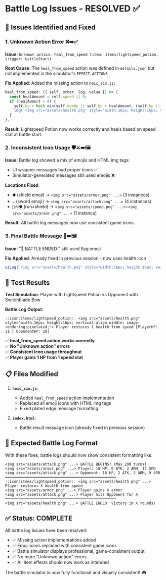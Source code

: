# Battle Log Issues - RESOLVED ✅

## 🚨 Issues Identified and Fixed

### 1. **Unknown Action Error** ❌➡️✅

**Issue**: `Unknown action: heal_from_speed (item: items/lightspeed_potion, trigger: battleStart)`

**Root Cause**: The `heal_from_speed` action was defined in `details.json` but not implemented in the simulator's `EFFECT_ACTIONS`

**Fix Applied**: Added the missing action to `heic_sim.js`:

```javascript
heal_from_speed: ({ self, other, log, value }) => {
  const healAmount = self.speed || 0;
  if (healAmount > 0) {
    self.hp = Math.min(self.maxHp || self.hp + healAmount, (self.hp || 0) + healAmount);
    log(`<img src="assets/health.png" style="width:16px; height:16px; vertical-align:middle; image-rendering:pixelated;"> ${self.name} restores ${healAmount} health from speed`);
  }
},
```

**Result**: Lightspeed Potion now works correctly and heals based on speed stat at battle start.

### 2. **Inconsistent Icon Usage** 🛡️⚔️➡️🖼️

**Issue**: Battle log showed a mix of emojis and HTML img tags:

- UI wrapper messages had proper icons ✅
- Simulator-generated messages still used emojis ❌

**Locations Fixed**:

- `🛡️` (shield emoji) → `<img src="assets/armor.png" ...>` (3 instances)
- `⚔️` (sword emoji) → `<img src="assets/attack.png" ...>` (4 instances)  
- `🏃‍♂️➡️🛡️` (run+shield) → `<img src="assets/speed.png" ...>➡️<img src="assets/armor.png" ...>` (1 instance)

**Result**: All battle log messages now use consistent game icons.

### 3. **Final Battle Message** 🏁➡️🖼️

**Issue**: "🏁 BATTLE ENDED:" still used flag emoji

**Fix Applied**: Already fixed in previous session - now uses health icon

```javascript
uiLog(`<img src="assets/health.png" style="width:16px; height:16px; vertical-align:middle; image-rendering:pixelated;"> BATTLE ENDED: ${res.result} in ${res.rounds} rounds!`);
```

## 🧪 Test Results

**Test Simulation**: Player with Lightspeed Potion vs Opponent with Switchblade Bow

**Battle Log Output**:

```
::icon:items/lightspeed_potion:: <img src="assets/health.png" style="width:16px; height:16px; vertical-align:middle; image-rendering:pixelated;"> Player restores 1 health from speed [PlayerHP: 11 | OpponentHP: 10]
```

✅ **heal_from_speed action works correctly**  
✅ **No "Unknown action" errors**  
✅ **Consistent icon usage throughout**  
✅ **Player gains 1 HP from 1 speed stat**  

## 📋 Files Modified

1. **`heic_sim.js`**:
   - Added `heal_from_speed` action implementation
   - Replaced all emoji icons with HTML img tags
   - Fixed plated edge message formatting

2. **`index.html`**:
   - Battle result message icon (already fixed in previous session)

## 🎯 Expected Battle Log Format

With these fixes, battle logs should now show consistent formatting like:

```
<img src="assets/attack.png" ...> BATTLE BEGINS! (Max 200 turns)
<img src="assets/armor.png" ...> Player: 10 HP, 6 ATK, 2 ARM, 12 SPD
<img src="assets/attack.png" ...> Opponent: 16 HP, 2 ATK, 2 ARM, 9 SPD
━━━━━━━━━━━━━━━━━━━━━━━━━━━━━━━━━━━━━━━━━━━━━━━━━━
::icon:items/lightspeed_potion:: <img src="assets/health.png" ...> Player restores X health from speed
<img src="assets/armor.png" ...> Player gains X armor
<img src="assets/attack.png" ...> Player hits Opponent for X
━━━━━━━━━━━━━━━━━━━━━━━━━━━━━━━━━━━━━━━━━━━━━━━━━━
<img src="assets/health.png" ...> BATTLE ENDED: Victory in X rounds!
```

## ✅ Status: COMPLETE

All battle log issues have been resolved:

- ✅ Missing action implementations added
- ✅ Emoji icons replaced with consistent game icons  
- ✅ Battle simulator displays professional, game-consistent output
- ✅ No more "Unknown action" errors
- ✅ All item effects should now work as intended

The battle simulator is now fully functional and visually consistent! 🎮

